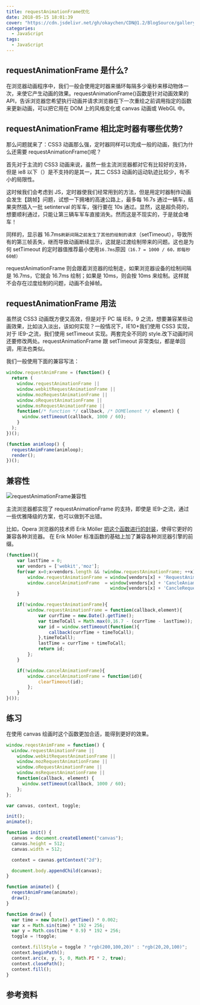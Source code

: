 ```yaml
---
title: requestAnimationFrame优化
date: 2018-05-15 18:01:39
cover: "https://cdn.jsdelivr.net/gh/okaychen/CDN@1.2/BlogSource/gallery/thumb_030.jpg"
categories:
  - JavaScript
tags:
  - JavaScript
---
```


## requestAnimationFrame 是什么?

在浏览器动画程序中，我们一般会使用定时器来循环每隔多少毫秒来移动物体一次，来使它产生动画的效果。requestAnimationFrame()函数是针对动画效果的 API，告诉浏览器您希望执行动画并请求浏览器在下一次重绘之前调用指定的函数来更新动画，可以把它用在 DOM 上的风格变化或 canvas 动画或 WebGL 中。

<!-- more -->

## requestAnimationFrame 相比定时器有哪些优势?

那么问题就来了：CSS3 动画那么强，定时器同样可以完成一般的动画，我们为什么还需要 requestAnimationFrame()呢？

首先对于主流的 CSS3 动画来说，虽然一些主流浏览器都对它有比较好的支持，但是 ie8 以下（）是不支持的是其一，其二 CSS3 动画的运动轨迹比较少，有不小的局限性。

这时候我们会考虑到 JS，定时器使我们经常用到的方法，但是用定时器制作动画会发生【跳帧】问题，试想一下拥堵的高速公路上，最多每 16.7s 通过一辆车，结果突然插入一批 setinterval 的军车，强行要在 10s 通过。显然，这是超负荷的，想要顺利通过，只能让第三辆车军车直接消失。然而这是不现实的，于是就会堵车！

同样的，显示器 16.7ms`刷新间隔之前发生了其他的绘制的请求`（setTimeout），导致所有的第三帧丢失，继而导致动画断续显示，这就是过渡绘制带来的问题。这也是为何 setTimeout 的定时器值推荐最小使用`16.7ms`原因`（16.7 = 1000 / 60，即每秒60帧）`

requestAnimationFrame 则会跟着浏览器的绘制走，如果浏览器设备的绘制间隔是 16.7ms，它就会 16.7ms 绘制；如果是 10ms，则会按 10ms 来绘制。这样就不会存在过度绘制的问题，动画不会掉帧。

## requestAnimationFrame 用法

虽然说 CSS3 动画既方便又高效，但是对于 PC 端 IE8，9 之流，想要兼容某些动画效果，比如淡入淡出，该如何实现？一般情况下，IE10+我们使用 CSS3 实现，对于 IE9-之流，我们使用 setTimeout 实现。两套完全不同的 style.改下动画时间还要修改两处。requestAnimationFrame 跟 setTimeout 非常类似，都是单回调，用法也类似。

我们一般使用下面的兼容写法：

```js
window.requestAnimFrame = (function() {
  return (
    window.requestAnimationFrame ||
    window.webkitRequestAnimationFrame ||
    window.mozRequestAnimationFrame ||
    window.oRequestAnimationFrame ||
    window.msRequestAnimationFrame ||
    function(/* function */ callback, /* DOMElement */ element) {
      window.setTimeout(callback, 1000 / 60);
    }
  );
})();

(function animloop() {
  requestAnimFrame(animloop);
  render();
})();
```

## 兼容性

![requestAnimationFrame兼容性](https://cdn.jsdelivr.net/gh/okaychen/CDN@2.2/BlogSource/images/CheckRequestAnimationFrame.jpg)

主流浏览器都实现了 requestAnimationFrame 的支持，即使是 IE9-之流，通过一些优雅降级的方案，也可以做到不出错。

比如，Opera 浏览器的技术师 Erik Möller [把这个函数进行的封装](https://blogs.opera.com/news/)，使得它更好的兼容各种浏览器。
在 Erik Möller 标准函数的基础上加了兼容各种浏览器引擎的前缀。

```js
(function(){
    var lastTime = 0;
    var vendors = ['webkit','moz'];
    for(var x=0;x<vendors.length && !window.requestAnimationFrame; ++x){
        window.requestAnimationFrame = window[vendors[x] + 'RequestAnimationFrame'];
        window.cancelAnimationFrame  = window[vendors[x] + 'CancleAniamtionFrame'] ||
                                       window[vendors[x] + 'CancleRequestAnimationFrame'];
    }

    if(!window.requestAnimationFrame){
        window.requestAnimationFrame = function(callback,element){
            var currTime = new.Date().getTime();
            var timeToCall = Math.max(0,16.7 - (currTime - lastTime));
            var id = window.setTimeout(function(){
                callback(currTime + timeToCall);
            },timeToCall);
            lastTime = currTime + timeToCall;
            return id;
        };
    }

    if(!window.cancelAnimationFrame){
        window.cancelAnimationFrame = function(id){
            clearTimeout(id);
        };
    }
}());
```

## 练习

在使用 canvas 绘画时这个函数更加合适，能得到更好的效果。

```js
window.reqestAnimFrame = function() {
  window.requestAnimationFrame ||
    window.webkitRequestAnimationFrame ||
    window.mozRequestAnimationFrame ||
    window.oRequestAnimationFrame ||
    window.msRequestAnimationFrame ||
    function(callback, element) {
      window.setTimeout(callback, 1000 / 60);
    };
};

var canvas, context, toggle;

init();
animate();

function init() {
  canvas = document.createElement("canvas");
  canvas.height = 512;
  canvas.width = 512;

  context = cavnas.getContext("2d");

  document.body.appendChild(canvas);
}

function animate() {
  reqestAnimFrame(animate);
  draw();
}

function draw() {
  var time = new Date().getTime() * 0.002;
  var x = Math.sin(time) * 192 + 256;
  var y = Math.cos(time * 0.9) * 192 + 256;
  toggle = !toggle;

  context.fillStyle = toggle ? "rgb(200,100,20)" : "rgb(20,20,100)";
  context.beginPath();
  context.arc(x, y, 5, 0, Math.PI * 2, true);
  context.closePath();
  context.fill();
}
```

## 参考资料
